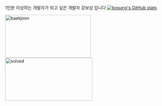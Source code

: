 1인분 이상하는 개발자가 되고 싶은 개발자 강보성 입니다
[![bosung's GitHub stats](https://github-readme-stats.vercel.app/api?username=boham97)](https://github.com/anuraghazra/github-readme-stats)
  <div key="1">
    <img src=http://mazassumnida.wtf/api/v2/generate_badge?boj=qhtjd0479 width="280" height="140" alt="baekjoon" />
    <img src=http://mazandi.herokuapp.com/api?handle=qhtjd0479&theme=warm width="285" height="140" alt="solved" />
  </div>
